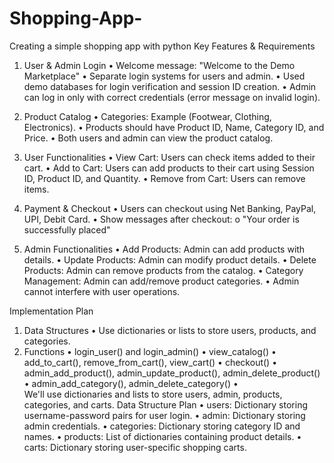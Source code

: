 # Shopping-App-
Creating a simple shopping app with python
Key Features & Requirements
1. User & Admin Login
•	Welcome message: "Welcome to the Demo Marketplace"
•	Separate login systems for users and admin.
•	Used demo databases for login verification and session ID creation.
•	Admin can log in only with correct credentials (error message on invalid login).

2. Product Catalog
•	Categories: Example (Footwear, Clothing, Electronics).
•	Products should have Product ID, Name, Category ID, and Price.
•	Both users and admin can view the product catalog.
3. User Functionalities
•	View Cart: Users can check items added to their cart.
•	Add to Cart: Users can add products to their cart using Session ID, Product ID, and Quantity.
•	Remove from Cart: Users can remove items.

4. Payment & Checkout
•	Users can checkout using Net Banking, PayPal, UPI, Debit Card.
•	Show messages after checkout: 
o	"Your order is successfully placed"

5. Admin Functionalities
•	Add Products: Admin can add products with details.
•	Update Products: Admin can modify product details.
•	Delete Products: Admin can remove products from the catalog.
•	Category Management: Admin can add/remove product categories.
•	Admin cannot interfere with user operations.

Implementation Plan 
1. Data Structures
•	Use dictionaries or lists to store users, products, and categories.
2. Functions
•	login_user() and login_admin()
•	view_catalog()
•	add_to_cart(), remove_from_cart(), view_cart()
•	checkout()
•	admin_add_product(), admin_update_product(), admin_delete_product()
•	admin_add_category(), admin_delete_category()
•	
We'll use dictionaries and lists to store users, admin, products, categories, and carts.
Data Structure Plan
•	users: Dictionary storing username-password pairs for user login.
•	admin: Dictionary storing admin credentials.
•	categories: Dictionary storing category ID and names.
•	products: List of dictionaries containing product details.
•	carts: Dictionary storing user-specific shopping carts.


